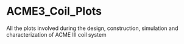 # ACME3_Coil_Plots
All the plots involved during the design, construction, simulation and characterization of ACME III coil system
